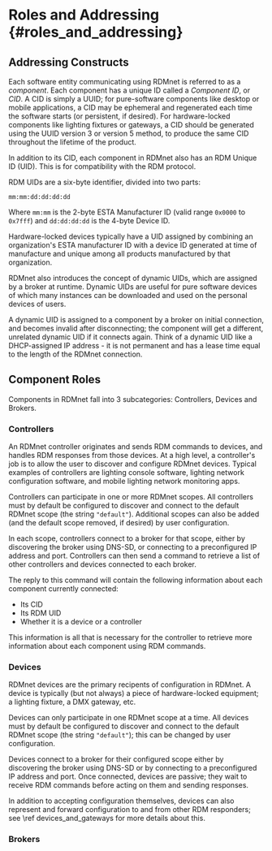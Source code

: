# Roles and Addressing                                                      {#roles_and_addressing}

## Addressing Constructs

Each software entity communicating using RDMnet is referred to as a _component_. Each component has
a unique ID called a _Component ID_, or _CID_. A CID is simply a UUID; for pure-software components
like desktop or mobile applications, a CID may be ephemeral and regenerated each time the software
starts (or persistent, if desired). For hardware-locked components like lighting fixtures or
gateways, a CID should be generated using the UUID version 3 or version 5 method, to produce the
same CID throughout the lifetime of the product.

In addition to its CID, each component in RDMnet also has an RDM Unique ID (UID). This is for 
compatibility with the RDM protocol.

RDM UIDs are a six-byte identifier, divided into two parts:

```
mm:mm:dd:dd:dd:dd
```

Where `mm:mm` is the 2-byte ESTA Manufacturer ID (valid range `0x0000` to `0x7fff`) and
`dd:dd:dd:dd` is the 4-byte Device ID.

Hardware-locked devices typically have a UID assigned by combining an organization's ESTA
manufacturer ID with a device ID generated at time of manufacture and unique among all products
manufactured by that organization.

RDMnet also introduces the concept of dynamic UIDs, which are assigned by a broker at runtime.
Dynamic UIDs are useful for pure software devices of which many instances can be downloaded and
used on the personal devices of users.

A dynamic UID is assigned to a component by a broker on initial connection, and becomes invalid
after disconnecting; the component will get a different, unrelated dynamic UID if it connects
again. Think of a dynamic UID like a DHCP-assigned IP address - it is not permanent and has a lease
time equal to the length of the RDMnet connection.

## Component Roles

Components in RDMnet fall into 3 subcategories: Controllers, Devices and Brokers.

### Controllers

An RDMnet controller originates and sends RDM commands to devices, and handles RDM responses from
those devices. At a high level, a controller's job is to allow the user to discover and configure
RDMnet devices. Typical examples of controllers are lighting console software, lighting network
configuration software, and mobile lighting network monitoring apps.

Controllers can participate in one or more RDMnet scopes. All controllers must by default be
configured to discover and connect to the default RDMnet scope (the string `"default"`). Additional
scopes can also be added (and the default scope removed, if desired) by user configuration.

In each scope, controllers connect to a broker for that scope, either by discovering the broker
using DNS-SD, or connecting to a preconfigured IP address and port. Controllers can then send a
command to retrieve a list of other controllers and devices connected to each broker.

The reply to this command will contain the following information about each component currently
connected:

* Its CID
* Its RDM UID
* Whether it is a device or a controller

This information is all that is necessary for the controller to retrieve more information about
each component using RDM commands.

### Devices

RDMnet devices are the primary recipents of configuration in RDMnet. A device is typically (but not
always) a piece of hardware-locked equipment; a lighting fixture, a DMX gateway, etc.

Devices can only participate in one RDMnet scope at a time. All devices must by default be
configured to discover and connect to the default RDMnet scope (the string `"default"`); this can
be changed by user configuration.

Devices connect to a broker for their configured scope either by discovering the broker using
DNS-SD or by connecting to a preconfigured IP address and port. Once connected, devices are 
passive; they wait to receive RDM commands before acting on them and sending responses.

In addition to accepting configuration themselves, devices can also represent and forward
configuration to and from other RDM responders; see \ref devices_and_gateways for more details
about this.

### Brokers

